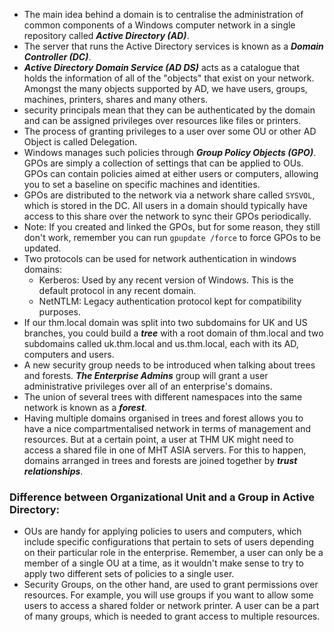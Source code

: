 - The main idea behind a domain is to centralise the administration of common components of a Windows computer network in a single repository called ***Active Directory (AD)***. 
- The server that runs the Active Directory services is known as a ***Domain Controller (DC)***.
- ***Active Directory Domain Service (AD DS)*** acts as a catalogue that holds the information of all of the "objects" that exist on your network. Amongst the many objects supported by AD, we have users, groups, machines, printers, shares and many others.
- security principals mean that they can be authenticated by the domain and can be assigned privileges over resources like files or printers.
- The process of granting privileges to a user over some OU or other AD Object is called Delegation.
- Windows manages such policies through ***Group Policy Objects (GPO)***. GPOs are simply a collection of settings that can be applied to OUs. GPOs can contain policies aimed at either users or computers, allowing you to set a baseline on specific machines and identities.
- GPOs are distributed to the network via a network share called `SYSVOL`, which is stored in the DC. All users in a domain should typically have access to this share over the network to sync their GPOs periodically.
- Note: If you created and linked the GPOs, but for some reason, they still don't work, remember you can run `gpupdate /force` to force GPOs to be updated.
- Two protocols can be used for network authentication in windows domains:
  - Kerberos: Used by any recent version of Windows. This is the default protocol in any recent domain.
  - NetNTLM: Legacy authentication protocol kept for compatibility purposes.
- If our thm.local domain was split into two subdomains for UK and US branches, you could build a ***tree*** with a root domain of thm.local and two subdomains called uk.thm.local and us.thm.local, each with its AD, computers and users.
- A new security group needs to be introduced when talking about trees and forests. ***The Enterprise Admins*** group will grant a user administrative privileges over all of an enterprise's domains.
- The union of several trees with different namespaces into the same network is known as a ***forest***.
- Having multiple domains organised in trees and forest allows you to have a nice compartmentalised network in terms of management and resources. But at a certain point, a user at THM UK might need to access a shared file in one of MHT ASIA servers. For this to happen, domains arranged in trees and forests are joined together by ***trust relationships***.
  
### Difference between Organizational Unit and a Group in Active Directory:
- OUs are handy for applying policies to users and computers, which include specific configurations that pertain to sets of users depending on their particular role in the enterprise. Remember, a user can only be a member of a single OU at a time, as it wouldn't make sense to try to apply two different sets of policies to a single user.
- Security Groups, on the other hand, are used to grant permissions over resources. For example, you will use groups if you want to allow some users to access a shared folder or network printer. A user can be a part of many groups, which is needed to grant access to multiple resources.




